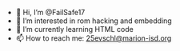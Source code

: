 - 👋 Hi, I’m @FailSafe17
- 👀 I’m interested in rom hacking and embedding
- 🌱 I’m currently learning HTML code
- 📫 How to reach me: 25evschl@marion-isd.org

<!---
FailSafe17/FailSafe17 is a ✨ special ✨ repository because its `README.md` (this file) appears on your GitHub profile.
You can click the Preview link to take a look at your changes.
--->
